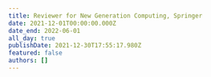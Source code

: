 ```yaml
---
title: Reviewer for New Generation Computing, Springer
date: 2021-12-01T00:00:00.000Z
date_end: 2022-06-01
all_day: true
publishDate: 2021-12-30T17:55:17.980Z
featured: false
authors: []
---
```

